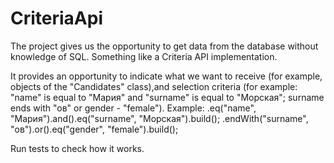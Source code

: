 # CriteriaApi

The project gives us the opportunity to get data from the database without knowledge of SQL. Something like a Criteria API implementation.

It provides an opportunity to indicate what we want to receive (for example, objects of the "Candidates" class),and selection criteria (for example: "name" is equal to "Мария" and "surname" is equal to "Морская"; surname ends with "oв" or gender - "female").
Example:
.eq("name", "Мария").and().eq("surname", "Морская").build();
.endWith("surname", "ов").or().eq("gender", "female").build();

Run tests to check how it works.
